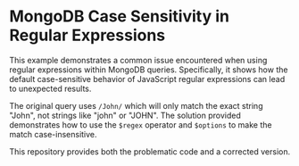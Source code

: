 # MongoDB Case Sensitivity in Regular Expressions
This example demonstrates a common issue encountered when using regular expressions within MongoDB queries.  Specifically, it shows how the default case-sensitive behavior of JavaScript regular expressions can lead to unexpected results.

The original query uses `/John/` which will only match the exact string "John", not strings like "john" or "JOHN".  The solution provided demonstrates how to use the `$regex` operator and `$options` to make the match case-insensitive.

This repository provides both the problematic code and a corrected version.